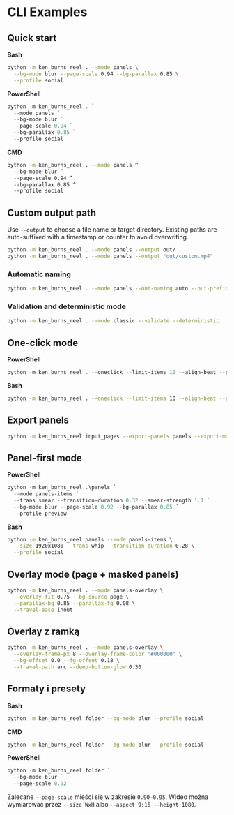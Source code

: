 # CLI Examples

## Quick start

**Bash**

```bash
python -m ken_burns_reel . --mode panels \
  --bg-mode blur --page-scale 0.94 --bg-parallax 0.85 \
  --profile social
```

**PowerShell**

```powershell
python -m ken_burns_reel . `
  --mode panels `
  --bg-mode blur `
  --page-scale 0.94 `
  --bg-parallax 0.85 `
  --profile social
```

**CMD**

```cmd
python -m ken_burns_reel . --mode panels ^
  --bg-mode blur ^
  --page-scale 0.94 ^
  --bg-parallax 0.85 ^
  --profile social
```

## Custom output path

Use `--output` to choose a file name or target directory. Existing paths are
auto-suffixed with a timestamp or counter to avoid overwriting.

```bash
python -m ken_burns_reel . --mode panels --output out/
python -m ken_burns_reel . --mode panels --output "out/custom.mp4"
```

### Automatic naming

```bash
python -m ken_burns_reel . --mode panels --out-naming auto --out-prefix demo-
```

### Validation and deterministic mode

```bash
python -m ken_burns_reel . --mode classic --validate --deterministic
```

## One-click mode

**PowerShell**

```powershell
python -m ken_burns_reel . --oneclick --limit-items 10 --align-beat --profile preview --aspect 9:16 --height 1080
```

**Bash**

```bash
python -m ken_burns_reel . --oneclick --limit-items 10 --align-beat --profile preview --aspect 9:16 --height 1080
```

## Export panels

```bash
python -m ken_burns_reel input_pages --export-panels panels --export-mode rect
```

## Panel-first mode

**PowerShell**

```powershell
python -m ken_burns_reel .\panels `
  --mode panels-items `
  --trans smear --transition-duration 0.32 --smear-strength 1.1 `
  --bg-mode blur --page-scale 0.92 --bg-parallax 0.85 `
  --profile preview
```

**Bash**

```bash
python -m ken_burns_reel panels --mode panels-items \
  --size 1920x1080 --trans whip --transition-duration 0.28 \
  --profile social
```

## Overlay mode (page + masked panels)

```bash
python -m ken_burns_reel . --mode panels-overlay \
  --overlay-fit 0.75 --bg-source page \
  --parallax-bg 0.85 --parallax-fg 0.08 \
  --travel-ease inout
```

## Overlay z ramką

```bash
python -m ken_burns_reel . --mode panels-overlay \
  --overlay-frame-px 8 --overlay-frame-color "#000000" \
  --bg-offset 0.0 --fg-offset 0.18 \
  --travel-path arc --deep-bottom-glow 0.30
```

## Formaty i presety

**Bash**

```bash
python -m ken_burns_reel folder --bg-mode blur --profile social
```

**CMD**

```cmd
python -m ken_burns_reel folder --bg-mode blur --profile social
```

**PowerShell**

```powershell
python -m ken_burns_reel folder `
  --bg-mode blur `
  --page-scale 0.92
```

Zalecane `--page-scale` mieści się w zakresie `0.90–0.95`. Wideo można wymiarować przez `--size WxH` albo `--aspect 9:16 --height 1080`.

